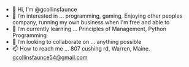 - 👋 Hi, I’m @gcollinsfaunce
- 👀 I’m interested in ... programming, gaming, Enjoying other peoples company, running my own business when I'm free and able to
- 🌱 I’m currently learning ... Principles of Management, Python Programming
- 💞️ I’m looking to collaborate on ... anything possible
- 📫 How to reach me ... 807 cushing rd, Warren, Maine. gcollinsfaunce54@gmail.com

<!--- We are only as good as we can get but we aren't ever perfect
gcollinsfaunce/gcollinsfaunce is a ✨ special ✨ repository because its `README.md` (this file) appears on your GitHub profile.
You can click the Preview link to take a look at your changes.
--->
